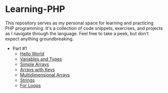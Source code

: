 # Learning-PHP

This repository serves as my personal space for learning and practicing PHP programming. It's a collection of code snippets, exercises, and projects as I navigate through the language. Feel free to take a peek, but don't expect anything groundbreaking.

- Part #1
    - [Hello World](./content/1/HelloWorld/README.md)
    - [Variables and Types](./content/1/VariablesAndTypes/README.md)
    - [Simple Arrays](./content/1/SimpleArrays/README.md)
    - [Arrays with Keys](./content/1/ArraysWithKeys/README.md)
    - [Multidimensional Arrays](./content/1/MultidimensionalArrays/README.md)
    - [Strings](./content/1/Strings/README.md)
    - [For Loops](./content/1/ForLoops/README.md)    
